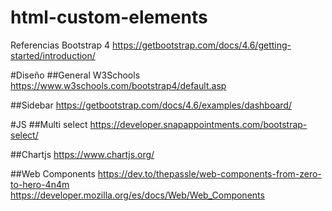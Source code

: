 # html-custom-elements


Referencias
Bootstrap 4
https://getbootstrap.com/docs/4.6/getting-started/introduction/


#Diseño
##General
W3Schools
https://www.w3schools.com/bootstrap4/default.asp

##Sidebar
https://getbootstrap.com/docs/4.6/examples/dashboard/


#JS
##Multi select
https://developer.snapappointments.com/bootstrap-select/

##Chartjs
https://www.chartjs.org/

##Web Components
https://dev.to/thepassle/web-components-from-zero-to-hero-4n4m
https://developer.mozilla.org/es/docs/Web/Web_Components
